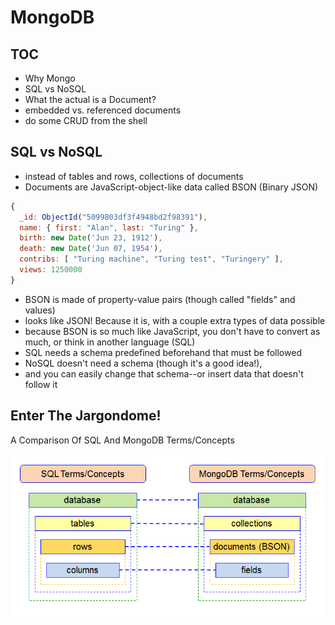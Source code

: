 # MongoDB

## TOC

- Why Mongo
- SQL vs NoSQL
- What the actual is a Document?
- embedded vs. referenced documents
- do some CRUD from the shell

## SQL vs NoSQL

- instead of tables and rows, collections of documents
- Documents are JavaScript-object-like data called BSON (Binary JSON)

```javascript
{
  _id: ObjectId("5099803df3f4948bd2f98391"),
  name: { first: "Alan", last: "Turing" },
  birth: new Date('Jun 23, 1912'),
  death: new Date('Jun 07, 1954'),
  contribs: [ "Turing machine", "Turing test", "Turingery" ],
  views: 1250000
}
```

- BSON is made of property-value pairs (though called "fields" and values)
- looks like JSON! Because it is, with a couple extra types of data possible
- because BSON is so much like JavaScript, you don't have to convert as much, or think in another language (SQL)
- SQL needs a schema predefined beforehand that must be followed
- NoSQL doesn't need a schema (though it's a good idea!),
- and you can easily change that schema--or insert data that doesn't follow it

## Enter The Jargondome!

A Comparison Of SQL And MongoDB Terms/Concepts

![database->database, tables->collections, rows->documents (BSON), columns->fields](./sql-mongodb-correspondence.png)
